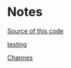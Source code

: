 # Notes

[Source of this code](https://bendyworks.com/blog/can-you-hear-me-now-using-phoenix-presence)

[testing](https://brooklinmyers.medium.com/phoenix-elixir-testing-beyond-mix-test-5b07de241001)

[Channes](https://info.codecast.io/blog/how-to-use-phoenix-channels)

